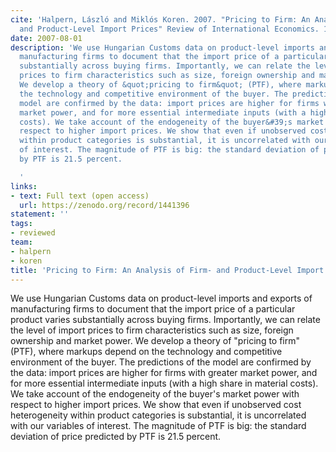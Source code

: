 ```yaml
---
cite: 'Halpern, László and Miklós Koren. 2007. "Pricing to Firm: An Analysis of Firm-
  and Product-Level Import Prices" Review of International Economics. 15(3), pp. 574-591.'
date: 2007-08-01
description: 'We use Hungarian Customs data on product-level imports and exports of
  manufacturing firms to document that the import price of a particular product varies
  substantially across buying firms. Importantly, we can relate the level of import
  prices to firm characteristics such as size, foreign ownership and market power.
  We develop a theory of &quot;pricing to firm&quot; (PTF), where markups depend on
  the technology and competitive environment of the buyer. The predictions of the
  model are confirmed by the data: import prices are higher for firms with greater
  market power, and for more essential intermediate inputs (with a high share in material
  costs). We take account of the endogeneity of the buyer&#39;s market power with
  respect to higher import prices. We show that even if unobserved cost heterogeneity
  within product categories is substantial, it is uncorrelated with our variables
  of interest. The magnitude of PTF is big: the standard deviation of price predicted
  by PTF is 21.5 percent.

  '
links:
- text: Full text (open access)
  url: https://zenodo.org/record/1441396
statement: ''
tags:
- reviewed
team:
- halpern
- koren
title: 'Pricing to Firm: An Analysis of Firm- and Product-Level Import Prices'
---
```

We use Hungarian Customs data on product-level imports and exports of manufacturing firms to document that the import price of a particular product varies substantially across buying firms. Importantly, we can relate the level of import prices to firm characteristics such as size, foreign ownership and market power. We develop a theory of &quot;pricing to firm&quot; (PTF), where markups depend on the technology and competitive environment of the buyer. The predictions of the model are confirmed by the data: import prices are higher for firms with greater market power, and for more essential intermediate inputs (with a high share in material costs). We take account of the endogeneity of the buyer&#39;s market power with respect to higher import prices. We show that even if unobserved cost heterogeneity within product categories is substantial, it is uncorrelated with our variables of interest. The magnitude of PTF is big: the standard deviation of price predicted by PTF is 21.5 percent.

